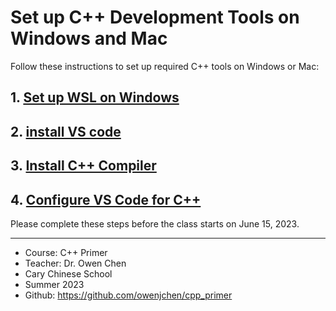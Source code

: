 # Set up C++ Development Tools on Windows and Mac
Follow these instructions to set up required C++ tools on Windows or Mac:

## 1. [Set up WSL on Windows](1.1_install_WSL_on_Windows.md)
## 2. [install VS code](1.2_install_VS_Code.md)
## 3. [Install C++ Compiler](1.3_install_C++_compiler.md)
## 4. [Configure VS Code for C++](1.4_configure_vs_code.md)

Please complete these steps before the class starts on June 15, 2023.

<hr>

- Course: C++ Primer 
- Teacher: Dr. Owen Chen
- Cary Chinese School
- Summer 2023
- Github: https://github.com/owenjchen/cpp_primer